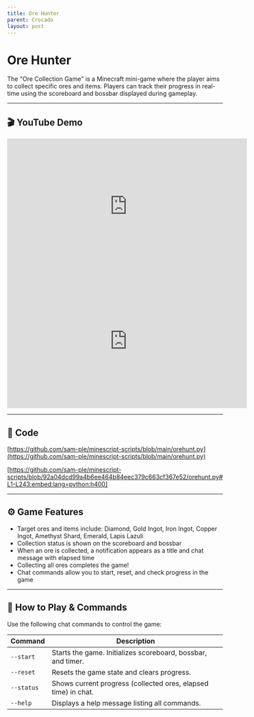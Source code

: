 ```yaml
---
title: Ore Hunter
parent: Crocado
layout: post
---
```


# Ore Hunter

The "Ore Collection Game" is a Minecraft mini-game where the player aims to collect specific ores and items.
Players can track their progress in real-time using the scoreboard and bossbar displayed during gameplay.

---

## 🎬 YouTube Demo

<iframe width="560" height="315" src="https://www.youtube.com/embed/zw-ImgPZAwQ?si=dOcgg6yEbTRRzCo8" title="YouTube video player" frameborder="0" allow="accelerometer; autoplay; clipboard-write; encrypted-media; gyroscope; picture-in-picture; web-share" referrerpolicy="strict-origin-when-cross-origin" allowfullscreen></iframe>

<iframe width="560" height="315" src="https://www.youtube.com/embed/HfwstMUEBfc?si=2IG_SUde_bn7y_6N" title="YouTube video player" frameborder="0" allow="accelerometer; autoplay; clipboard-write; encrypted-media; gyroscope; picture-in-picture; web-share" referrerpolicy="strict-origin-when-cross-origin" allowfullscreen></iframe>

---

## 🧩 Code

[https://github.com/sam-ple/minescript-scripts/blob/main/orehunt.py](https://github.com/sam-ple/minescript-scripts/blob/main/orehunt.py)

[https://github.com/sam-ple/minescript-scripts/blob/92a04dcd99a4b6ee464b84eec379c663cf367e52/orehunt.py#L1-L243:embed:lang=python:h400]

---

## ⚙️ Game Features

* Target ores and items include:
  Diamond, Gold Ingot, Iron Ingot, Copper Ingot, Amethyst Shard, Emerald, Lapis Lazuli
* Collection status is shown on the scoreboard and bossbar
* When an ore is collected, a notification appears as a title and chat message with elapsed time
* Collecting all ores completes the game!
* Chat commands allow you to start, reset, and check progress in the game

---

## 🚀 How to Play & Commands

Use the following chat commands to control the game:

| Command    | Description                                                    |
| ---------- | -------------------------------------------------------------- |
| `--start`  | Starts the game. Initializes scoreboard, bossbar, and timer.   |
| `--reset`  | Resets the game state and clears progress.                     |
| `--status` | Shows current progress (collected ores, elapsed time) in chat. |
| `--help`   | Displays a help message listing all commands.                  |

